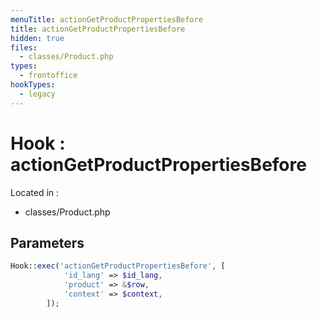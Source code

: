 ```yaml
---
menuTitle: actionGetProductPropertiesBefore
title: actionGetProductPropertiesBefore
hidden: true
files:
  - classes/Product.php
types:
  - frontoffice
hookTypes:
  - legacy
---
```


# Hook : actionGetProductPropertiesBefore

Located in :

  - classes/Product.php

## Parameters

```php
Hook::exec('actionGetProductPropertiesBefore', [
            'id_lang' => $id_lang,
            'product' => &$row,
            'context' => $context,
        ]);
```